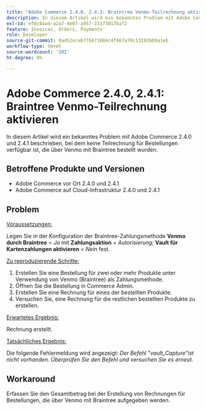 ```yaml
---
title: "Adobe Commerce 2.4.0, 2.4.1: Braintree Venmo-Teilrechnung aktivieren"
description: In diesem Artikel wird ein bekanntes Problem mit Adobe Commerce 2.4.0 und 2.4.1 beschrieben, bei dem keine Teilrechnung für Bestellungen verfügbar ist, die über Venmo mit Braintree bestellt wurden.
exl-id: ef6c8aa4-a2a7-4e07-a957-23173017baf2
feature: Invoices, Orders, Payments
role: Developer
source-git-commit: 0ad52eceb776b71604c4f467a70c13191bb9a1eb
workflow-type: tm+mt
source-wordcount: '202'
ht-degree: 0%

---
```


# Adobe Commerce 2.4.0, 2.4.1: Braintree Venmo-Teilrechnung aktivieren

In diesem Artikel wird ein bekanntes Problem mit Adobe Commerce 2.4.0 und 2.4.1 beschrieben, bei dem keine Teilrechnung für Bestellungen verfügbar ist, die über Venmo mit Braintree bestellt wurden.

## Betroffene Produkte und Versionen

* Adobe Commerce vor Ort 2.4.0 und 2.4.1
* Adobe Commerce auf Cloud-Infrastruktur 2.4.0 und 2.4.1

## Problem

<u>Voraussetzungen:</u>

Legen Sie in der Konfiguration der Braintree-Zahlungsmethode **Venmo durch Braintree** = *Ja* mit **Zahlungsaktion** = *Autorisierung*; **Vault für Kartenzahlungen aktivieren** = *Nein* fest.

<u>Zu reproduzierende Schritte:</u>

1. Erstellen Sie eine Bestellung für zwei oder mehr Produkte unter Verwendung von Venmo (Braintree) als Zahlungsmethode.
1. Öffnen Sie die Bestellung in Commerce Admin.
1. Erstellen Sie eine Rechnung für eines der bestellten Produkte.
1. Versuchen Sie, eine Rechnung für die restlichen bestellten Produkte zu erstellen.

<u>Erwartetes Ergebnis:</u>

Rechnung erstellt.

<u>Tatsächliches Ergebnis:</u>

Die folgende Fehlermeldung wird angezeigt: *Der Befehl &quot;vault\_Capture&quot;ist nicht vorhanden. Überprüfen Sie den Befehl und versuchen Sie es erneut.*

## Workaround

Erfassen Sie den Gesamtbetrag bei der Erstellung von Rechnungen für Bestellungen, die über Venmo mit Braintree aufgegeben werden.

